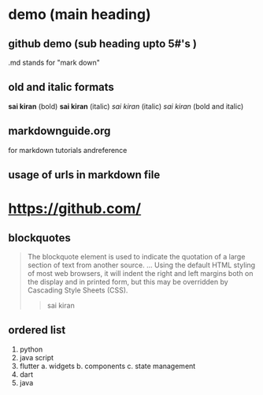 # demo   (main heading)
## github demo     (sub heading upto 5#'s )
.md stands for "mark down"

## old and italic formats
**sai kiran** (bold)
__sai kiran__ (italic)
_sai kiran_ (italic)
_*sai kiran*_ (bold and italic)

## markdownguide.org  
for markdown tutorials andreference

## usage of urls in markdown file
# https://github.com/

## blockquotes
> The blockquote element is used to indicate the quotation of a large section of text from another source. ... Using the default HTML styling of most web browsers, it will indent the right and left margins both on the display and in printed form, but this may be overridden by Cascading Style Sheets (CSS).
>> sai kiran

## ordered list
1. python
2. java script
3. flutter
  a. widgets
  b. components
  c. state management
4. dart
5. java
  
